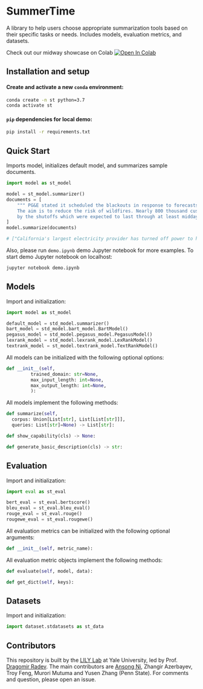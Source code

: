 # SummerTime

A library to help users choose appropriate summarization tools based on their specific tasks or needs. Includes models, evaluation metrics, and datasets.

Check out our midway showcase on Colab  [![Open In Colab](https://colab.research.google.com/assets/colab-badge.svg)](https://colab.research.google.com/github/Yale-LILY/SummerTime/blob/murori/midway-notebook/SummerTime_midway_showcase.ipynb)



## Installation and setup

#### Create and activate a new `conda` environment:
```bash
conda create -n st python=3.7
conda activate st
```

#### `pip` dependencies for local demo:
```bash
pip install -r requirements.txt
```



## Quick Start
Imports model, initializes default model, and summarizes sample documents.
```python
import model as st_model

model = st_model.summarizer()
documents = [
    """ PG&E stated it scheduled the blackouts in response to forecasts for high winds amid dry conditions. 
    The aim is to reduce the risk of wildfires. Nearly 800 thousand customers were scheduled to be affected 
    by the shutoffs which were expected to last through at least midday tomorrow."""
]
model.summarize(documents)

# ["California's largest electricity provider has turned off power to hundreds of thousands of customers."]
```

Also, please run `demo.ipynb` demo Jupyter notebook for more examples. To start demo Jupyter notebook on localhost:
```bash
jupyter notebook demo.ipynb
```



## Models
Import and initialization:
```python
import model as st_model

default_model = std_model.summarizer()
bart_model = std_model.bart_model.BartModel()
pegasus_model = std_model.pegasus_model.PegasusModel()
lexrank_model = std_model.lexrank_model.LexRankModel()
textrank_model = st_model.textrank_model.TextRankModel()
```

All models can be initialized with the following optional options:
```python
def __init__(self,
         trained_domain: str=None,
         max_input_length: int=None,
         max_output_length: int=None,
         ):
```

All models implement the following methods:
```python
def summarize(self,
  corpus: Union[List[str], List[List[str]]],
  queries: List[str]=None) -> List[str]:

def show_capability(cls) -> None:

def generate_basic_description(cls) -> str:
```



## Evaluation
Import and initialization:
```python
import eval as st_eval

bert_eval = st_eval.bertscore()
bleu_eval = st_eval.bleu_eval()
rouge_eval = st_eval.rouge()
rougewe_eval = st_eval.rougewe()
```

All evaluation metrics can be initialized with the following optional arguments:
```python
def __init__(self, metric_name):
```

All evaluation metric objects implement the following methods:
```python
def evaluate(self, model, data):

def get_dict(self, keys):
```


## Datasets
Import and initialization:
```python
import dataset.stdatasets as st_data
```

## Contributors
This repository is built by the [LILY Lab](https://yale-lily.github.io/) at Yale University, led by Prof. [Dragomir Radev](https://cpsc.yale.edu/people/dragomir-radev). The main contributors are [Ansong Ni](https://niansong1996.github.io), Zhangir Azerbayev, Troy Feng, Murori Mutuma and Yusen Zhang (Penn State). For comments and question, please open an issue.
